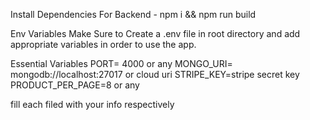 Install Dependencies
For Backend - npm i && npm run build

Env Variables
Make Sure to Create a .env file in root directory and add appropriate variables in order to use the app.

Essential Variables PORT= 4000 or any MONGO_URI= mongodb://localhost:27017 or cloud uri STRIPE_KEY=stripe secret key PRODUCT_PER_PAGE=8 or any

fill each filed with your info respectively